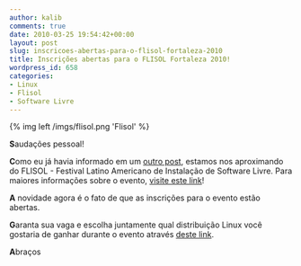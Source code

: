 ```yaml
---
author: kalib
comments: true
date: 2010-03-25 19:54:42+00:00
layout: post
slug: inscricoes-abertas-para-o-flisol-fortaleza-2010
title: Inscrições abertas para o FLISOL Fortaleza 2010!
wordpress_id: 658
categories:
- Linux
- Flisol
- Software Livre
---
```

{% img left /imgs/flisol.png 'Flisol' %}

**S**audações pessoal!




**C**omo eu já havia informado em um [outro post](https://marcelocavalcante.net/portal/2010/03/12/flisol-fortaleza-2010/), estamos nos aproximando do FLISOL - Festival Latino Americano de Instalação de Software Livre. Para maiores informações sobre o evento, [visite este link](https://flisolceara.net/FLISOL2010)!




**A** novidade agora é o fato de que as inscrições para o evento estão abertas.




**G**aranta sua vaga e escolha juntamente qual distribuição Linux você gostaria de ganhar durante o evento através [deste link](https://flisolceara.net/FLISOL2010/?page_id=82).




**A**braços
